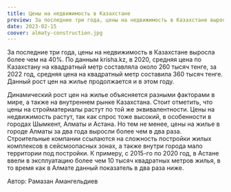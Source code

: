```yaml
---
title: Цены на недвижимость в Казахстане
preview: За последние три года, цены на недвижимость в Казахстане выросла более чем на 40 процентов. 
date: 2023-02-15
coover: almaty-construction.jpg
---
```

За последние три года, цены на недвижимость в Казахстане выросла более чем на 40%. По данным krisha.kz, в 2020, средняя цена по Казахстану на квадратный метр составляла около 260 тысяч тенге, за 2022 год, средняя цена на квадратный метр составила 360 тысяч тенге. Данный рост цен на жилье продолжается и в этом году. 

Динамический рост цен на жилье объясняется разными факторами в мире, а также на внутреннем рынке Казахстана. Стоит отметить, что цены на стройматериалы растут по той же эквивалентности. Цены на недвижимость растут, так как спрос тоже высокий, в особенности в городах Шымкент, Алматы и Астана. Но тем не менее, цены на жилье в городе Алматы за два года выросли более чем в два раза. Строительные компании ссылаются на сложность постройки жилых комплексов в сейсмоопасных зонах, а также внутри города мало территории под постройки. К примеру, с 2015-го по 2020 год, в Астане ввели в эксплуатацию более чем 10 тысяч квадратных метров жилья, в то время как в Алмате данный показатель в два раза ниже. 

Автор: Рамазан Амангельдиев